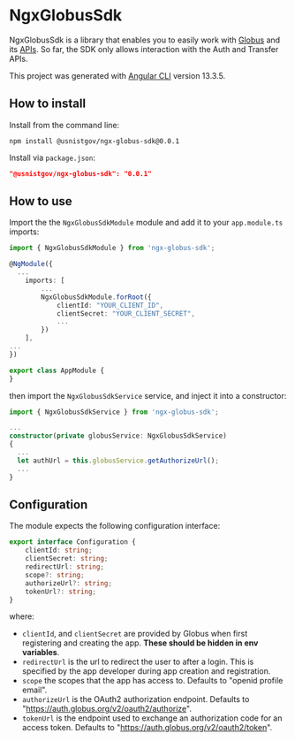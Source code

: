 # NgxGlobusSdk

NgxGlobusSdk is a library that enables you to easily work with [Globus](https://www.globus.org/) and its [APIs](https://docs.globus.org/api/). So far, the SDK only allows interaction with the Auth and Transfer APIs.

This project was generated with [Angular CLI](https://github.com/angular/angular-cli) version 13.3.5.


## How to install

Install from the command line:

```console
npm install @usnistgov/ngx-globus-sdk@0.0.1
```

Install via `package.json`:

```json
"@usnistgov/ngx-globus-sdk": "0.0.1"
```


## How to use

Import the the `NgxGlobusSdkModule` module and add it to your `app.module.ts` imports:

```typescript
import { NgxGlobusSdkModule } from 'ngx-globus-sdk';

@NgModule({
  ...
    imports: [
		...
		NgxGlobusSdkModule.forRoot({
			clientId: "YOUR_CLIENT_ID",
			clientSecret: "YOUR_CLIENT_SECRET",
            ...
		})
	],
...
})

export class AppModule {
}
```

then import the `NgxGlobusSdkService` service, and inject it into a constructor:

```typescript
import { NgxGlobusSdkService } from 'ngx-globus-sdk';

...
constructor(private globusService: NgxGlobusSdkService)
{
  ...
  let authUrl = this.globusService.getAuthorizeUrl();
  ...
}
```

## Configuration

The module expects the following configuration interface:

```typescript
export interface Configuration {
    clientId: string;
    clientSecret: string;
    redirectUrl: string;
    scope?: string;
    authorizeUrl?: string;
    tokenUrl?: string;
}
```

where:
 - `clientId`, and `clientSecret` are provided by Globus when first registering and creating the app. **These should be hidden in env variables**.
 - `redirectUrl` is the url to redirect the user to after a login. This is specified by the app developer during app creation and registration. 
 - `scope` the scopes that the app has access to. Defaults to "openid profile email".
 - `authorizeUrl` is the OAuth2 authorization endpoint. Defaults to "https://auth.globus.org/v2/oauth2/authorize".
 - `tokenUrl` is the endpoint used to exchange an authorization code for an access token. Defaults to "https://auth.globus.org/v2/oauth2/token".
